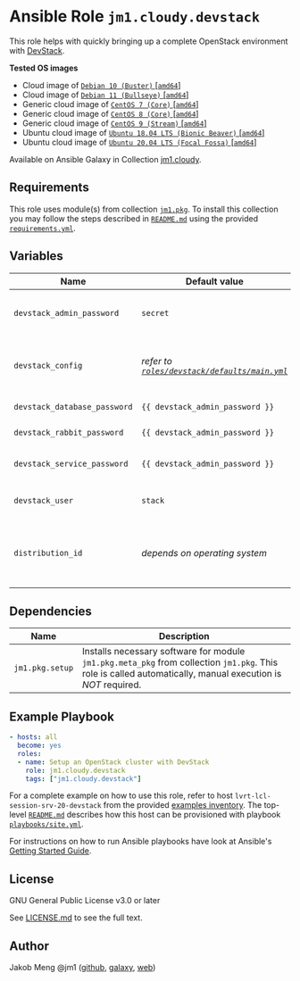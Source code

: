# Ansible Role `jm1.cloudy.devstack`

This role helps with quickly bringing up a complete OpenStack environment with [DevStack][devstack].

[devstack]: https://docs.openstack.org/devstack/latest/

**Tested OS images**
- Cloud image of [`Debian 10 (Buster)` \[`amd64`\]](https://cdimage.debian.org/cdimage/openstack/current/)
- Cloud image of [`Debian 11 (Bullseye)` \[`amd64`\]](https://cdimage.debian.org/images/cloud/bullseye/latest/)
- Generic cloud image of [`CentOS 7 (Core)` \[`amd64`\]](https://cloud.centos.org/centos/7/images/)
- Generic cloud image of [`CentOS 8 (Core)` \[`amd64`\]](https://cloud.centos.org/centos/8/x86_64/images/)
- Generic cloud image of [`CentOS 9 (Stream)` \[`amd64`\]](https://cloud.centos.org/centos/9-stream/x86_64/images/)
- Ubuntu cloud image of [`Ubuntu 18.04 LTS (Bionic Beaver)` \[`amd64`\]](https://cloud-images.ubuntu.com/bionic/current/)
- Ubuntu cloud image of [`Ubuntu 20.04 LTS (Focal Fossa)` \[`amd64`\]](https://cloud-images.ubuntu.com/focal/)

Available on Ansible Galaxy in Collection [jm1.cloudy](https://galaxy.ansible.com/jm1/cloudy).

## Requirements

This role uses module(s) from collection [`jm1.pkg`][galaxy-jm1-pkg]. To install this collection you may follow the
steps described in [`README.md`][jm1-cloudy-readme] using the provided [`requirements.yml`][jm1-cloudy-requirements].

[galaxy-jm1-pkg]: https://galaxy.ansible.com/jm1/pkg
[jm1-cloudy-readme]: ../../README.md
[jm1-cloudy-requirements]: ../../requirements.yml

## Variables

| Name                         | Default value                   | Required | Description |
| ---------------------------- | ------------------------------- | -------- | ----------- |
| `devstack_admin_password`    | `secret`                        | no       | Password for Horizon and Keystone (20 chars or less) |
| `devstack_config`            | *refer to [`roles/devstack/defaults/main.yml`](defaults/main.yml)* | no | Content of `devstack/local.conf` which defines the OpenStack environment |
| `devstack_database_password` | `{{ devstack_admin_password }}` | no       | Password to use for the database |
| `devstack_rabbit_password`   | `{{ devstack_admin_password }}` | no       | Password to use for RabbitMQ |
| `devstack_service_password`  | `{{ devstack_admin_password }}` | no       | Password to use for the service authentication |
| `devstack_user`              | `stack`                         | no       | UNIX user that the `stack.sh` script is executed as |
| `distribution_id`            | *depends on operating system*   | no       | List which uniquely identifies a distribution release, e.g. `[ 'Debian', '10' ]` for `Debian 10 (Buster)` |

## Dependencies

| Name               | Description                                                                                                                                                 |
| ------------------ | ----------------------------------------------------------------------------------------------------------------------------------------------------------- |
| `jm1.pkg.setup`    | Installs necessary software for module `jm1.pkg.meta_pkg` from collection `jm1.pkg`. This role is called automatically, manual execution is *NOT* required. |

## Example Playbook

```yml
- hosts: all
  become: yes
  roles:
  - name: Setup an OpenStack cluster with DevStack
    role: jm1.cloudy.devstack
    tags: ["jm1.cloudy.devstack"]
```

For a complete example on how to use this role, refer to host `lvrt-lcl-session-srv-20-devstack` from the provided
[examples inventory][inventory-example]. The top-level [`README.md`][jm1-cloudy-readme] describes how this host can be
provisioned with playbook [`playbooks/site.yml`][playbook-site-yml].

[inventory-example]: ../../inventory/
[playbook-site-yml]: ../../playbooks/site.yml

For instructions on how to run Ansible playbooks have look at Ansible's
[Getting Started Guide](https://docs.ansible.com/ansible/latest/network/getting_started/first_playbook.html).

## License

GNU General Public License v3.0 or later

See [LICENSE.md](../../LICENSE.md) to see the full text.

## Author

Jakob Meng
@jm1 ([github](https://github.com/jm1), [galaxy](https://galaxy.ansible.com/jm1), [web](http://www.jakobmeng.de))
